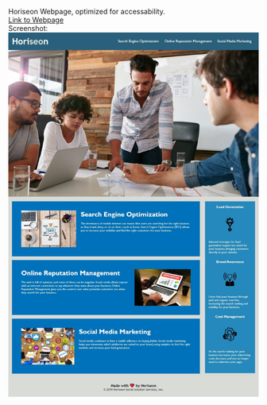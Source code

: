 Horiseon Webpage, optimized for accessability. <br>
<a href="https://zqwhiting.github.io/Horiseon/">Link to Webpage</a>
<br>Screenshot: <img src="./docs/assets/images/screenshot.jpg" alt="screenshot" />
